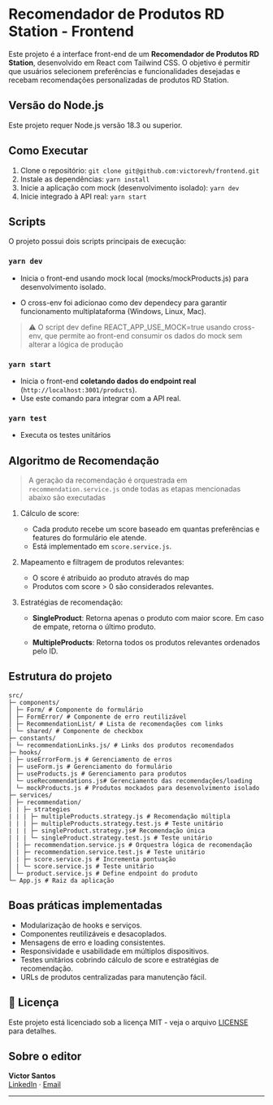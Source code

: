 # Recomendador de Produtos RD Station - Frontend

Este projeto é a interface front-end de um **Recomendador de Produtos RD Station**, desenvolvido em React com Tailwind CSS. O objetivo é permitir que usuários selecionem preferências e funcionalidades desejadas e recebam recomendações personalizadas de produtos RD Station.

## Versão do Node.js

Este projeto requer Node.js versão 18.3 ou superior.

## Como Executar

1. Clone o repositório: `git clone git@github.com:victorevh/frontend.git`
2. Instale as dependências: `yarn install` 
3. Inicie a aplicação com mock (desenvolvimento isolado): `yarn dev`
4. Inicie integrado à API real: `yarn start`

## Scripts

O projeto possui dois scripts principais de execução:

### `yarn dev`
- Inicia o front-end usando mock local (mocks/mockProducts.js) para desenvolvimento isolado.

- O cross-env foi adicionao como dev dependecy para garantir funcionamento multiplataforma (Windows, Linux, Mac).

> ⚠️ O script dev define REACT_APP_USE_MOCK=true usando cross-env, que permite ao front-end consumir os dados do mock sem alterar a lógica de produção

### `yarn start`

- Inicia o front-end **coletando dados do endpoint real** (`http://localhost:3001/products`).
- Use este comando para integrar com a API real.

### `yarn test`

- Executa os testes unitários


## Algoritmo de Recomendação

> A geração da recomendação é orquestrada em `recommendation.service.js` onde todas as etapas mencionadas abaixo são executadas

1. Cálculo de score:

    - Cada produto recebe um score baseado em quantas preferências e features do formulário ele atende. 
    - Está implementado em `score.service.js`.

2. Mapeamento e filtragem de produtos relevantes:
    
    - O score é atribuido ao produto através do map
    - Produtos com score > 0 são considerados relevantes.

3. Estratégias de recomendação:

    - **SingleProduct**: Retorna apenas o produto com maior score. Em caso de empate, retorna o último produto.

    - **MultipleProducts**: Retorna todos os produtos relevantes ordenados pelo ID.

## Estrutura do projeto
```
src/
├─ components/
│ ├─ Form/ # Componente do formulário
│ ├─ FormError/ # Componente de erro reutilizável
│ ├─ RecommendationList/ # Lista de recomendações com links
| └─ shared/ # Componente de checkbox
├─ constants/
| └─ recommendationLinks.js/ # Links dos produtos recomendados
├─ hooks/
| ├─ useErrorForm.js # Gerenciamento de erros
| ├─ useForm.js # Gerenciamento do formulário
│ ├─ useProducts.js # Gerenciamento para produtos
│ └─ useRecommendations.js# Gerenciamento das recomendações/loading
│ └─ mockProducts.js # Produtos mockados para desenvolvimento isolado
├─ services/
│ ├─ recommendation/
| | ├─ strategies
| | | ├─ multipleProducts.strategy.js # Recomendação múltipla
| | | ├─ multipleProducts.strategy.test.js # Teste unitário
| | | ├─ singleProduct.strategy.js# Recomendação única
| | | └─ singleProduct.strategy.test.js # Teste unitário
│ | ├─ recommendation.service.js # Orquestra lógica de recomendação
│ | ├─ recommendation.service.test.js # Teste unitário
│ | ├─ score.service.js # Incrementa pontuação
│ | └─ score.service.js # Teste unitário
│ └─ product.service.js # Define endpoint do produto
└─ App.js # Raiz da aplicação
```

## Boas práticas implementadas

- Modularização de hooks e serviços.
- Componentes reutilizáveis e desacoplados.
- Mensagens de erro e loading consistentes.
- Responsividade e usabilidade em múltiplos dispositivos.
- Testes unitários cobrindo cálculo de score e estratégias de recomendação.
- URLs de produtos centralizadas para manutenção fácil.

## 📄 Licença
Este projeto está licenciado sob a licença MIT - veja o arquivo [LICENSE](LICENSE) para detalhes.

## Sobre o editor

**Victor Santos**  
[LinkedIn](https://www.linkedin.com/in/victor-oliveira-santos-b10bb81ab/) · [Email](mailto:victorevh@gmail.com)

---
